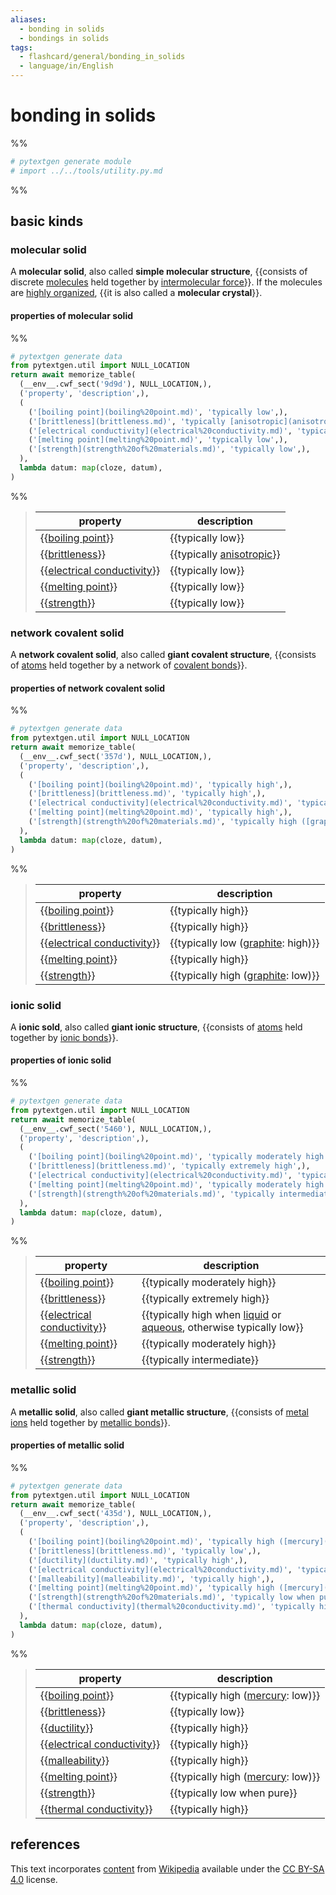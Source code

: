 ```yaml
---
aliases:
  - bonding in solids
  - bondings in solids
tags:
  - flashcard/general/bonding_in_solids
  - language/in/English
---
```


# bonding in solids

%%

```Python
# pytextgen generate module
# import ../../tools/utility.py.md
```

%%

## basic kinds

### molecular solid

A __molecular solid__, also called __simple molecular structure__, {{consists of discrete [molecules](molecule.md) held together by [intermolecular force](intermolecular%20force.md)}}. If the molecules are [highly organized](crystal%20structure.md), {{it is also called a __molecular crystal__}}. <!--SR:!2024-06-11,255,230!2026-10-08,926,330-->

#### properties of molecular solid

%%

```Python
# pytextgen generate data
from pytextgen.util import NULL_LOCATION
return await memorize_table(
  (__env__.cwf_sect('9d9d'), NULL_LOCATION,),
  ('property', 'description',),
  (
    ('[boiling point](boiling%20point.md)', 'typically low',),
    ('[brittleness](brittleness.md)', 'typically [anisotropic](anisotropy.md)',),
    ('[electrical conductivity](electrical%20conductivity.md)', 'typically low',),
    ('[melting point](melting%20point.md)', 'typically low',),
    ('[strength](strength%20of%20materials.md)', 'typically low',),
  ),
  lambda datum: map(cloze, datum),
)
```

%%

<!--pytextgen generate section="9d9d"--><!-- The following content is generated at 2023-12-25T08:13:56.305002+08:00. Any edits will be overridden! -->

> | property | description |
> |-|-|
> | {{[boiling point](boiling%20point.md)}} | {{typically low}} |
> | {{[brittleness](brittleness.md)}} | {{typically [anisotropic](anisotropy.md)}} |
> | {{[electrical conductivity](electrical%20conductivity.md)}} | {{typically low}} |
> | {{[melting point](melting%20point.md)}} | {{typically low}} |
> | {{[strength](strength%20of%20materials.md)}} | {{typically low}} | <!--SR:!2024-12-08,410,290!2024-06-08,342,330!2024-05-12,320,330!2024-05-11,319,330!2025-05-09,553,290!2027-09-02,1259,350!2025-01-16,368,373!2025-02-18,392,373!2024-09-12,183,341!2025-01-18,285,362-->

<!--/pytextgen-->

### network covalent solid

A __network covalent solid__, also called __giant covalent structure__, {{consists of [atoms](atom.md) held together by a network of [covalent bonds](covalent%20bond.md)}}. <!--SR:!2026-02-18,764,290-->

#### properties of network covalent solid

%%

```Python
# pytextgen generate data
from pytextgen.util import NULL_LOCATION
return await memorize_table(
  (__env__.cwf_sect('357d'), NULL_LOCATION,),
  ('property', 'description',),
  (
    ('[boiling point](boiling%20point.md)', 'typically high',),
    ('[brittleness](brittleness.md)', 'typically high',),
    ('[electrical conductivity](electrical%20conductivity.md)', 'typically low ([graphite](graphite.md): high)',),
    ('[melting point](melting%20point.md)', 'typically high',),
    ('[strength](strength%20of%20materials.md)', 'typically high ([graphite](graphite.md): low)',),
  ),
  lambda datum: map(cloze, datum),
)
```

%%

<!--pytextgen generate section="357d"--><!-- The following content is generated at 2023-12-25T08:00:46.096288+08:00. Any edits will be overridden! -->

> | property | description |
> |-|-|
> | {{[boiling point](boiling%20point.md)}} | {{typically high}} |
> | {{[brittleness](brittleness.md)}} | {{typically high}} |
> | {{[electrical conductivity](electrical%20conductivity.md)}} | {{typically low ([graphite](graphite.md): high)}} |
> | {{[melting point](melting%20point.md)}} | {{typically high}} |
> | {{[strength](strength%20of%20materials.md)}} | {{typically high ([graphite](graphite.md): low)}} | <!--SR:!2025-08-20,569,270!2027-04-15,1150,350!2024-06-27,188,270!2025-08-03,600,310!2024-12-04,454,310!2026-12-31,986,330!2024-08-08,336,290!2025-01-29,441,250!2024-06-16,181,333!2024-06-01,169,333-->

<!--/pytextgen-->

### ionic solid

A __ionic sold__, also called __giant ionic structure__, {{consists of [atoms](atom.md) held together by [ionic bonds](ionic%20bond.md)}}. <!--SR:!2026-01-24,644,270-->

#### properties of ionic solid

%%

```Python
# pytextgen generate data
from pytextgen.util import NULL_LOCATION
return await memorize_table(
  (__env__.cwf_sect('5460'), NULL_LOCATION,),
  ('property', 'description',),
  (
    ('[boiling point](boiling%20point.md)', 'typically moderately high',),
    ('[brittleness](brittleness.md)', 'typically extremely high',),
    ('[electrical conductivity](electrical%20conductivity.md)', 'typically high when [liquid](liquid.md) or [aqueous](aqueous%20solution.md), otherwise typically low',),
    ('[melting point](melting%20point.md)', 'typically moderately high',),
    ('[strength](strength%20of%20materials.md)', 'typically intermediate',),
  ),
  lambda datum: map(cloze, datum),
)
```

%%

<!--pytextgen generate section="5460"--><!-- The following content is generated at 2023-12-25T08:13:56.331587+08:00. Any edits will be overridden! -->

> | property | description |
> |-|-|
> | {{[boiling point](boiling%20point.md)}} | {{typically moderately high}} |
> | {{[brittleness](brittleness.md)}} | {{typically extremely high}} |
> | {{[electrical conductivity](electrical%20conductivity.md)}} | {{typically high when [liquid](liquid.md) or [aqueous](aqueous%20solution.md), otherwise typically low}} |
> | {{[melting point](melting%20point.md)}} | {{typically moderately high}} |
> | {{[strength](strength%20of%20materials.md)}} | {{typically intermediate}} | <!--SR:!2025-10-08,593,270!2024-06-04,121,310!2026-02-09,801,330!2024-08-31,343,290!2024-10-18,378,290!2026-09-17,910,330!2024-12-27,392,250!2026-03-15,827,330!2024-09-16,265,353!2024-08-31,251,353-->

<!--/pytextgen-->

### metallic solid

A __metallic solid__, also called __giant metallic structure__, {{consists of [metal](metal.md) [ions](ion.md) held together by [metallic bonds](metallic%20bond.md)}}. <!--SR:!2024-11-02,422,290-->

#### properties of metallic solid

%%

```Python
# pytextgen generate data
from pytextgen.util import NULL_LOCATION
return await memorize_table(
  (__env__.cwf_sect('435d'), NULL_LOCATION,),
  ('property', 'description',),
  (
    ('[boiling point](boiling%20point.md)', 'typically high ([mercury](mercury.md): low)',),
    ('[brittleness](brittleness.md)', 'typically low',),
    ('[ductility](ductility.md)', 'typically high',),
    ('[electrical conductivity](electrical%20conductivity.md)', 'typically high',),
    ('[malleability](malleability.md)', 'typically high',),
    ('[melting point](melting%20point.md)', 'typically high ([mercury](mercury.md): low)',),
    ('[strength](strength%20of%20materials.md)', 'typically low when pure',),
    ('[thermal conductivity](thermal%20conductivity.md)', 'typically high',),
  ),
  lambda datum: map(cloze, datum),
)
```

%%

<!--pytextgen generate section="435d"--><!-- The following content is generated at 2023-12-25T08:18:39.407540+08:00. Any edits will be overridden! -->

> | property | description |
> |-|-|
> | {{[boiling point](boiling%20point.md)}} | {{typically high ([mercury](mercury.md): low)}} |
> | {{[brittleness](brittleness.md)}} | {{typically low}} |
> | {{[ductility](ductility.md)}} | {{typically high}} |
> | {{[electrical conductivity](electrical%20conductivity.md)}} | {{typically high}} |
> | {{[malleability](malleability.md)}} | {{typically high}} |
> | {{[melting point](melting%20point.md)}} | {{typically high ([mercury](mercury.md): low)}} |
> | {{[strength](strength%20of%20materials.md)}} | {{typically low when pure}} |
> | {{[thermal conductivity](thermal%20conductivity.md)}} | {{typically high}} | <!--SR:!2024-05-11,108,270!2027-05-01,1164,350!2025-01-07,288,290!2027-01-09,992,330!2024-05-15,45,210!2027-01-04,989,330!2025-02-25,362,310!2027-07-03,1214,350!2025-02-02,436,270!2024-06-07,341,330!2024-07-25,152,273!2025-02-24,397,373!2025-03-17,328,362!2024-05-11,59,302!2024-07-04,134,341!2025-05-21,401,382-->

<!--/pytextgen-->

## references

This text incorporates [content](https://en.wikipedia.org/wiki/bonding_in_solids) from [Wikipedia](Wikipedia.md) available under the [CC BY-SA 4.0](https://creativecommons.org/licenses/by-sa/4.0/) license.
